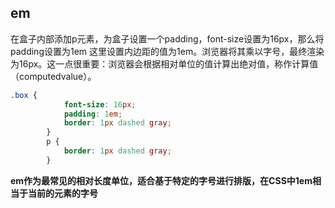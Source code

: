 ## em 
在盒子内部添加p元素，为盒子设置一个padding，font-size设置为16px，那么将padding设置为1em
这里设置内边距的值为1em。浏览器将其乘以字号，最终渲染为16px。这一点很重要：浏览器会根据相对单位的值计算出绝对值，称作计算值（computedvalue）。
```CSS
.box {
            font-size: 16px;
            padding: 1em;
            border: 1px dashed gray;
        }
        p {
            border: 1px dashed gray;
        }
```
**em作为最常见的相对长度单位，适合基于特定的字号进行排版，在CSS中1em相当于当前的元素的字号**